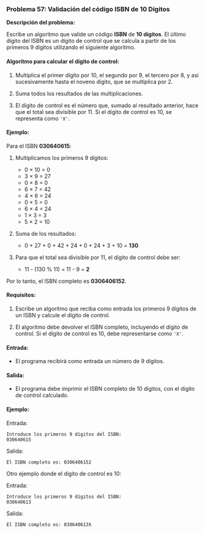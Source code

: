 ### **Problema 57: Validación del código ISBN de 10 Dígitos**

**Descripción del problema:**

Escribe un algoritmo que valide un código **ISBN** de **10 dígitos**. El último dígito del ISBN es un dígito de control que se calcula a partir de los primeros 9 dígitos utilizando el siguiente algoritmo.

#### Algoritmo para calcular el dígito de control:

1. Multiplica el primer dígito por 10, el segundo por 9, el tercero por 8, y así sucesivamente hasta el noveno dígito, que se multiplica por 2.
   
2. Suma todos los resultados de las multiplicaciones.

3. El dígito de control es el número que, sumado al resultado anterior, hace que el total sea divisible por 11. Si el dígito de control es 10, se representa como `'X'`.

#### Ejemplo:

Para el ISBN **030640615**:

1. Multiplicamos los primeros 9 dígitos:
   - 0 × 10 = 0
   - 3 × 9 = 27
   - 0 × 8 = 0
   - 6 × 7 = 42
   - 4 × 6 = 24
   - 0 × 5 = 0
   - 6 × 4 = 24
   - 1 × 3 = 3
   - 5 × 2 = 10

2. Suma de los resultados:
   - 0 + 27 + 0 + 42 + 24 + 0 + 24 + 3 + 10 = **130**

3. Para que el total sea divisible por 11, el dígito de control debe ser:
   - 11 - (130 % 11) = 11 - 9 = **2**

Por lo tanto, el ISBN completo es **0306406152**.

#### Requisitos:

1. Escribe un algoritmo que reciba como entrada los primeros 9 dígitos de un ISBN y calcule el dígito de control.

2. El algoritmo debe devolver el ISBN completo, incluyendo el dígito de control. Si el dígito de control es 10, debe representarse como `'X'`.

#### Entrada:

- El programa recibirá como entrada un número de 9 dígitos.

#### Salida:

- El programa debe imprimir el ISBN completo de 10 dígitos, con el dígito de control calculado.

#### Ejemplo:

Entrada:
```
Introduce los primeros 9 dígitos del ISBN: 
030640615
```

Salida:
```
El ISBN completo es: 0306406152
```

Otro ejemplo donde el dígito de control es 10:

Entrada:
```
Introduce los primeros 9 dígitos del ISBN: 
030640613
```

Salida:
```
El ISBN completo es: 030640613X
```
